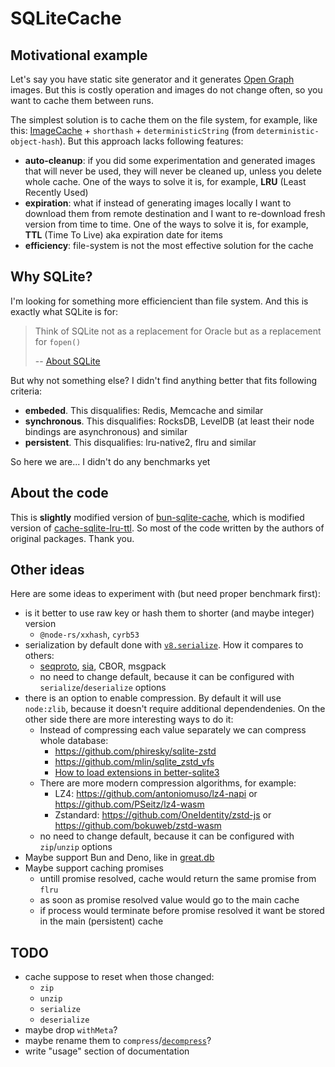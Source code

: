 # SQLiteCache

## Motivational example

Let's say you have static site generator and it generates [Open Graph](https://ogp.me/) images. But this is costly operation and images do not change often, so you want to cache them between runs.

The simplest solution is to cache them on the file system, for example, like this: [ImageCache](https://github.com/delucis/astro-og-canvas/blob/733a77b4a0688b0ad2a44862258307f6452b26de/packages/astro-og-canvas/src/generateOpenGraphImage.ts#L50-L71) + `shorthash` + `deterministicString` (from `deterministic-object-hash`). But this approach lacks following features:

- **auto-cleanup**: if you did some experimentation and generated images that will never be used, they will never be cleaned up, unless you delete whole cache. One of the ways to solve it is, for example, **LRU** (Least Recently Used)
- **expiration**: what if instead of generating images locally I want to download them from remote destination and I want to re-download fresh version from time to time. One of the ways to solve it is, for example, **TTL** (Time To Live) aka expiration date for items
- **efficiency**: file-system is not the most effective solution for the cache

## Why SQLite?

I'm looking for something more efficiencient than file system. And this is exactly what SQLite is for:

> Think of SQLite not as a replacement for Oracle but as a replacement for `fopen()`
>
> -- [About SQLite](https://www.sqlite.org/about.html)

But why not something else? I didn't find anything better that fits following criteria:

- **embeded**. This disqualifies: Redis, Memcache and similar
- **synchronous**. This disqualifies: RocksDB, LevelDB (at least their node bindings are asynchronous) and similar
- **persistent**. This disqualifies: lru-native2, flru and similar

So here we are... I didn't do any benchmarks yet

## About the code

This is **slightly** modified version of [bun-sqlite-cache](https://github.com/notskamr/bun-sqlite-cache), which is modified version of [cache-sqlite-lru-ttl](https://github.com/jkelin/cache-sqlite-lru-ttl). So most of the code written by the authors of original packages. Thank you.

## Other ideas

Here are some ideas to experiment with (but need proper benchmark first):

- is it better to use raw key or hash them to shorter (and maybe integer) version
  - `@node-rs/xxhash`, `cyrb53`
- serialization by default done with [`v8.serialize`](https://nodejs.org/api/v8.html#v8serializevalue). How it compares to others:
  - [seqproto](https://github.com/askorama/seqproto), [sia](https://github.com/pouya-eghbali/sia), CBOR, msgpack
  - no need to change default, because it can be configured with `serialize`/`deserialize` options
- there is an option to enable compression. By default it will use `node:zlib`, because it doesn't require additional dependendenies. On the other side there are more interesting ways to do it:
  - Instead of compressing each value separately we can compress whole database:
    - https://github.com/phiresky/sqlite-zstd
    - https://github.com/mlin/sqlite_zstd_vfs
    - [How to load extensions in better-sqlite3](https://github.com/WiseLibs/better-sqlite3/blob/master/docs/api.md#loadextensionpath-entrypoint---this)
  - There are more modern compression algorithms, for example:
    - LZ4: https://github.com/antoniomuso/lz4-napi or https://github.com/PSeitz/lz4-wasm
    - Zstandard: https://github.com/OneIdentity/zstd-js or https://github.com/bokuweb/zstd-wasm
  - no need to change default, because it can be configured with `zip`/`unzip` options
- Maybe support Bun and Deno, like in [great.db](https://www.npmjs.com/package/great.db)
- Maybe support caching promises
  - untill promise resolved, cache would return the same promise from `flru`
  - as soon as promise resolved value would go to the main cache
  - if process would terminate before promise resolved it want be stored in the main (persistent) cache

## TODO

- cache suppose to reset when those changed:
  - `zip`
  - `unzip`
  - `serialize`
  - `deserialize`
- maybe drop `withMeta`?
- maybe rename them to `compress`/[`decompress`](https://english.stackexchange.com/questions/56480/difference-between-uncompress-and-decompress)?
- write "usage" section of documentation
